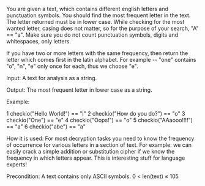 You are given a text, which contains different english letters and punctuation symbols. You should find the most frequent letter in the text. The letter returned must be in lower case.
While checking for the most wanted letter, casing does not matter, so for the purpose of your search, "A" == "a". Make sure you do not count punctuation symbols, digits and whitespaces, only letters.

If you have two or more letters with the same frequency, then return the letter which comes first in the latin alphabet. For example -- "one" contains "o", "n", "e" only once for each, thus we choose "e".

Input: A text for analysis as a string.

Output: The most frequent letter in lower case as a string.

Example:

1 checkio("Hello World!") == "l"
2 checkio("How do you do?") == "o"
3 checkio("One") == "e"
4 checkio("Oops!") == "o"
5 checkio("AAaooo!!!!") == "a"
6 checkio("abe") == "a"

How it is used: For most decryption tasks you need to know the frequency of occurrence for various letters in a section of text. For example: we can easily crack a simple addition or substitution cipher if we know the frequency in which letters appear. This is interesting stuff for language experts!

Precondition:
A text contains only ASCII symbols.
0 < len(text) ≤ 105